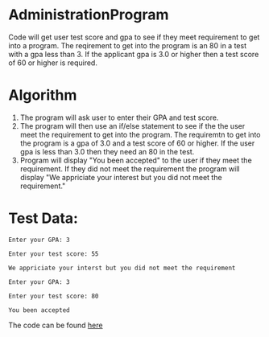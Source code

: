 # AdministrationProgram
Code will get user test score and gpa to see if they meet requirement to get into a program. The reqirement to get into the program is an 80 in a test with a gpa less than 3. If the applicant gpa is 3.0 or higher then a test score of 60 or higher is required. 

Algorithm 
=
1. The program will ask user to enter their GPA and test score.
2. The program will then use an if/else statement to see if the the user meet the requirement to get into the program. The requiremtn to get into the program is a gpa of 3.0 and a test score of 60 or higher. If the user gpa is less than 3.0 then they need an 80 in the test. 
3. Program will display "You been accepted" to the user if they meet the requirement. If they did not meet the requirement the program will display "We appriciate your interest but you did not meet the requirement."

Test Data:
= 
```
Enter your GPA: 3

Enter your test score: 55

We appriciate your interst but you did not meet the requirement
```

```
Enter your GPA: 3

Enter your test score: 80

You been accepted
```



The code can be found [here](https://github.com/Fran0616/AdministrationProgram/blob/main/admission.py)
